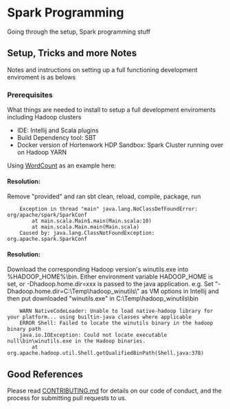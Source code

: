# Spark Programming

Going through the setup, Spark programming stuff 

## Setup, Tricks and more Notes

Notes and instructions on setting up a full functioning development enviroment is as belows

### Prerequisites

What things are needed to install to setup a full development enviroments including Hadoop clusters

* IDE: Intellij and Scala plugins 
* Build Dependency tool: SBT 
* Docker version of Hortenwork HDP Sandbox: Spark Cluster running over on Hadoop YARN

Using [WordCount](https://github.com/kangli914/hadoopwork/tree/master/spark/WordCount) as an example here:


####  Resolution:
Remove "provided" and ran sbt clean, reload, compile, package, run 
```
	Exception in thread "main" java.lang.NoClassDefFoundError: org/apache/spark/SparkConf
		at main.scala.Main$.main(Main.scala:10)
		at main.scala.Main.main(Main.scala)
	Caused by: java.lang.ClassNotFoundException: org.apache.spark.SparkConf
```

####  Resolution:
Download the corresponding Hadoop version's winutils.exe into %HADOOP_HOME%\bin\. Either environment variable HADOOP_HOME is set, or -Dhadoop.home.dir=xxx is passed to the java application.
e.g. Set "-Dhadoop.home.dir=C:\\Temp\\hadoop_winutils\\" as VM options in Intellij and then put downloaded "winutils.exe" in C:\Temp\hadoop_winutils\bin
```
	WARN NativeCodeLoader: Unable to load native-hadoop library for your platform... using builtin-java classes where applicable
	ERROR Shell: Failed to locate the winutils binary in the hadoop binary path
	java.io.IOException: Could not locate executable null\bin\winutils.exe in the Hadoop binaries.
		at org.apache.hadoop.util.Shell.getQualifiedBinPath(Shell.java:378)
```

## Good References

Please read [CONTRIBUTING.md](https://gist.github.com/PurpleBooth/b24679402957c63ec426) for details on our code of conduct, and the process for submitting pull requests to us.

